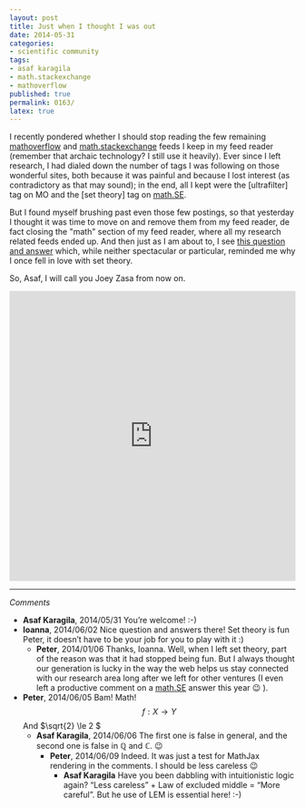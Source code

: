 ```yaml
---
layout: post
title: Just when I thought I was out
date: 2014-05-31
categories:
- scientific community
tags:
- asaf karagila
- math.stackexchange
- mathoverflow
published: true
permalink: 0163/
latex: true
---
```


I recently pondered whether I should stop reading the few remaining [mathoverflow](http://mathoverflow.net) and [math.stackexchange](http://math.stackexchange.com) feeds I keep in my feed reader (remember that archaic technology? I still use it heavily). Ever since I left research, I had dialed down the number of tags I was following on those wonderful sites, both because it was painful and because I lost interest (as contradictory as that may sound); in the end, all I kept were the [ultrafilter] tag on MO and the [set theory] tag on [math.SE](http://math.stackexchange.com).

But I found myself brushing past even those few postings, so that yesterday I thought it was time to move on and remove them from my feed reader, de fact closing the "math" section of my feed reader, where all my research related feeds ended up. And then just as I am about to, I see [this question and answer](http://math.stackexchange.com/a/814110) which, while neither spectacular or particular, reminded me why I once fell in love with set theory.

So, Asaf, I will call you Joey Zasa from now on.

<iframe width="100%" height="510" src="https://www.youtube.com/embed/UneS2Uwc6xw" frameborder="0" allowfullscreen></iframe>

---

_Comments_

* **Asaf Karagila**, 2014/05/31
  You’re welcome! :-)
* **Ioanna**, 2014/06/02
  Nice question and answers there! Set theory is fun Peter, it doesn’t have to be your job for you to play with it :)
  * **Peter**, 2014/01/06
    Thanks, Ioanna. Well, when I left set theory, part of the reason was that it had stopped being fun. But I always thought our generation is lucky in the way the web helps us stay connected with our research area long after we left for other ventures (I even left a productive comment on a [math.SE](http://math.stackexchange.com) answer this year 😉 ).
* **Peter**, 2014/06/05
  Bam! Math!
  $$f: X \to Y$$
  And $\sqrt{2} \le 2 $
  * **Asaf Karagila**, 2014/06/06
    The first one is false in general, and the second one is false in $\mathbb Q$ and $\mathbb C$.
    😉
    * **Peter**, 2014/06/09
      Indeed. It was just a test for MathJax rendering in the comments. I should be less careless 😉
      * **Asaf Karagila**
      Have you been dabbling with intuitionistic logic again?
      “Less careless” + Law of excluded middle = “More careful”.
      But he use of LEM is essential here! :-)
